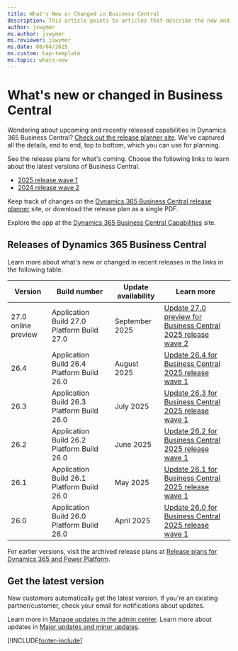 ```yaml
---
title: What's New or Changed in Business Central
description: This article points to articles that describe the new and changed features in updates to Dynamics 365 Business Central online.
author: jswymer
ms.author: jswymer
ms.reviewer: jswymer 
ms.date: 08/04/2025
ms.custom: bap-template
ms.topic: whats-new 
---
```


# What's new or changed in Business Central

Wondering about upcoming and recently released capabilities in Dynamics 365 Business Central? [Check out the release planner site](https://experience.dynamics.com/releaseplans/?app=Business+Central). We've captured all the details, end to end, top to bottom, which you can use for planning.  

See the release plans for what's coming. Choose the following links to learn about the latest versions of Business Central.

- [2025 release wave 1](/dynamics365/release-plan/2025wave1/smb/dynamics365-business-central/planned-features)
- [2024 release wave 2](/dynamics365/release-plan/2024wave2/smb/dynamics365-business-central/planned-features)

Keep track of changes on the [Dynamics 365 Business Central release planner](https://experience.dynamics.com/releaseplans/?app=Business+Central) site, or download the release plan as a single PDF.  

Explore the app at the [Dynamics 365 Business Central Capabilities](https://www.microsoft.com/dynamics-365/products/business-central/) site.

## Releases of Dynamics 365 Business Central

Learn more about what's new or changed in recent releases in the links in the following table.

| Version | Build number | Update availability | Learn more |
|---------|--------------|---------------|-------------|
|27.0 online preview|Application Build 27.0 Platform Build 27.0|September 2025|[Update 27.0 preview for Business Central 2025 release wave 2](whatsnew-update-27-0.md)|
|26.4|Application Build 26.4 Platform Build 26.0|August 2025|[Update 26.4 for Business Central 2025 release wave 1](whatsnew-update-26-4.md)|
|26.3|Application Build 26.3 Platform Build 26.0|July 2025|[Update 26.3 for Business Central 2025 release wave 1](whatsnew-update-26-3.md)|
|26.2|Application Build 26.2 Platform Build 26.0|June 2025|[Update 26.2 for Business Central 2025 release wave 1](whatsnew-update-26-2.md)|
|26.1|Application Build 26.1 Platform Build 26.0|May 2025|[Update 26.1 for Business Central 2025 release wave 1](whatsnew-update-26-1.md)|
|26.0|Application Build 26.0 Platform Build 26.0|April 2025|[Update 26.0 for Business Central 2025 release wave 1](whatsnew-update-26-0.md)|
<!-- remove entries with an auto-update date older than the current month (unless the table is then pathetically short - there should always be three entries as a best practice). The links can be to articles in Docs, the planned-features article in the release plans, or KB articles with bug details. BAP Skilling does not own the individual articles with concrete information but provides tooling and guidance to help product teams, customer/partner success teams, or support teams gather relevant information.  -->

For earlier versions, visit the archived release plans at [Release plans for Dynamics 365 and Power Platform](/dynamics365/release-plans/archived-plans).  <!--required section-->

## Get the latest version

New customers automatically get the latest version. If you're an existing partner/customer, check your email for notifications about updates. <!-- standard wording for apps with auto-update. If the app has an article with instruction for admins to apply an update, then link to that -->

Learn more in [Manage updates in the admin center](../administration/tenant-admin-center-update-management.md). Learn more about updates in [Major updates and minor updates](../administration/update-rollout-timeline.md).  

[!INCLUDE[footer-include](../includes/footer-banner.md)]
